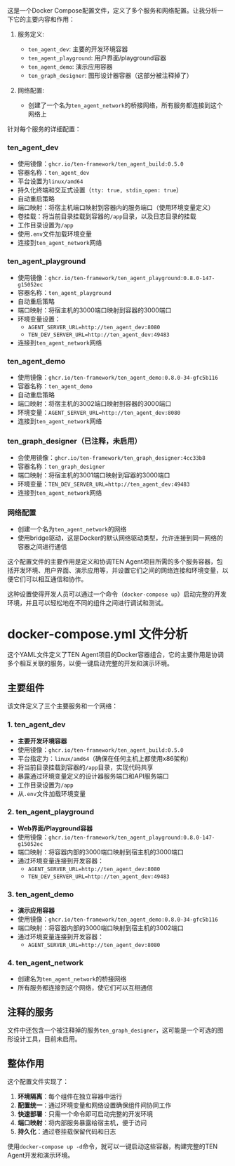 <think>
这是一个Docker Compose配置文件，定义了多个服务和网络配置。让我分析一下它的主要内容和作用：

1. 服务定义:
   - `ten_agent_dev`: 主要的开发环境容器
   - `ten_agent_playground`: 用户界面/playground容器
   - `ten_agent_demo`: 演示应用容器
   - `ten_graph_designer`: 图形设计器容器（这部分被注释掉了）

2. 网络配置:
   - 创建了一个名为`ten_agent_network`的桥接网络，所有服务都连接到这个网络上

针对每个服务的详细配置：

### ten_agent_dev
- 使用镜像：`ghcr.io/ten-framework/ten_agent_build:0.5.0`
- 容器名称：`ten_agent_dev`
- 平台设置为`linux/amd64`
- 持久化终端和交互式设置（`tty: true, stdin_open: true`）
- 自动重启策略
- 端口映射：将宿主机端口映射到容器内的服务端口（使用环境变量定义）
- 卷挂载：将当前目录挂载到容器的`/app`目录，以及日志目录的挂载
- 工作目录设置为`/app`
- 使用`.env`文件加载环境变量
- 连接到`ten_agent_network`网络

### ten_agent_playground
- 使用镜像：`ghcr.io/ten-framework/ten_agent_playground:0.8.0-147-g15052ec`
- 容器名称：`ten_agent_playground`
- 自动重启策略
- 端口映射：将宿主机的3000端口映射到容器的3000端口
- 环境变量设置：
  - `AGENT_SERVER_URL=http://ten_agent_dev:8080`
  - `TEN_DEV_SERVER_URL=http://ten_agent_dev:49483`
- 连接到`ten_agent_network`网络

### ten_agent_demo
- 使用镜像：`ghcr.io/ten-framework/ten_agent_demo:0.8.0-34-gfc5b116`
- 容器名称：`ten_agent_demo`
- 自动重启策略
- 端口映射：将宿主机的3002端口映射到容器的3000端口
- 环境变量：`AGENT_SERVER_URL=http://ten_agent_dev:8080`
- 连接到`ten_agent_network`网络

### ten_graph_designer（已注释，未启用）
- 会使用镜像：`ghcr.io/ten-framework/ten_graph_designer:4cc33b8`
- 容器名称：`ten_graph_designer`
- 端口映射：将宿主机的3001端口映射到容器的3000端口
- 环境变量：`TEN_DEV_SERVER_URL=http://ten_agent_dev:49483`
- 连接到`ten_agent_network`网络

### 网络配置
- 创建一个名为`ten_agent_network`的网络
- 使用bridge驱动，这是Docker的默认网络驱动类型，允许连接到同一网络的容器之间进行通信

这个配置文件的主要作用是定义和协调TEN Agent项目所需的多个服务容器，包括开发环境、用户界面、演示应用等，并设置它们之间的网络连接和环境变量，以便它们可以相互通信和协作。

这种设置使得开发人员可以通过一个命令（`docker-compose up`）启动完整的开发环境，并且可以轻松地在不同的组件之间进行调试和测试。
</think>

# docker-compose.yml 文件分析

这个YAML文件定义了TEN Agent项目的Docker容器组合，它的主要作用是协调多个相互关联的服务，以便一键启动完整的开发和演示环境。

## 主要组件

该文件定义了三个主要服务和一个网络：

### 1. ten_agent_dev
- **主要开发环境容器**
- 使用镜像：`ghcr.io/ten-framework/ten_agent_build:0.5.0`
- 平台指定为：`linux/amd64`（确保在任何主机上都使用x86架构）
- 将当前目录挂载到容器的`/app`目录，实现代码共享
- 暴露通过环境变量定义的设计器服务端口和API服务端口
- 工作目录设置为`/app`
- 从`.env`文件加载环境变量

### 2. ten_agent_playground
- **Web界面/Playground容器**
- 使用镜像：`ghcr.io/ten-framework/ten_agent_playground:0.8.0-147-g15052ec`
- 端口映射：将容器内部的3000端口映射到宿主机的3000端口
- 通过环境变量连接到开发容器：
  - `AGENT_SERVER_URL=http://ten_agent_dev:8080`
  - `TEN_DEV_SERVER_URL=http://ten_agent_dev:49483`

### 3. ten_agent_demo
- **演示应用容器**
- 使用镜像：`ghcr.io/ten-framework/ten_agent_demo:0.8.0-34-gfc5b116`
- 端口映射：将容器内部的3000端口映射到宿主机的3002端口
- 通过环境变量连接到开发容器：
  - `AGENT_SERVER_URL=http://ten_agent_dev:8080`

### 4. ten_agent_network
- 创建名为`ten_agent_network`的桥接网络
- 所有服务都连接到这个网络，使它们可以互相通信

## 注释的服务

文件中还包含一个被注释掉的服务`ten_graph_designer`，这可能是一个可选的图形设计工具，目前未启用。

## 整体作用

这个配置文件实现了：

1. **环境隔离**：每个组件在独立容器中运行
2. **配置统一**：通过环境变量和网络设置确保组件间协同工作
3. **快速部署**：只需一个命令即可启动完整的开发环境
4. **端口映射**：将内部服务暴露给宿主机，便于访问
5. **持久化**：通过卷挂载保留代码和日志

使用`docker-compose up -d`命令，就可以一键启动这些容器，构建完整的TEN Agent开发和演示环境。
